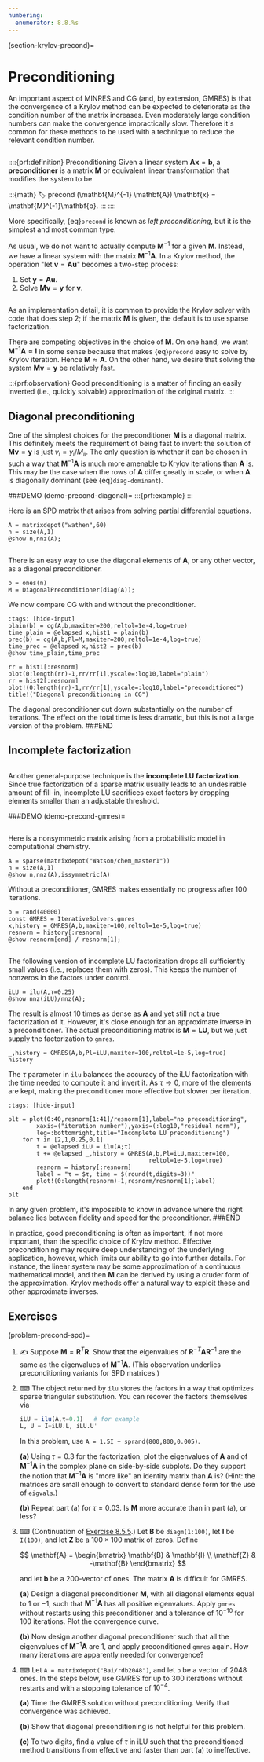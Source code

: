 ```yaml
---
numbering:
  enumerator: 8.8.%s
---
```

(section-krylov-precond)=
# Preconditioning

An important aspect of MINRES and CG (and, by extension, GMRES) is that the convergence of a Krylov method can be expected to deteriorate as the condition number of the matrix increases. Even moderately large condition numbers can make the convergence impractically slow. Therefore it's common for these methods to be used with a technique to reduce the relevant condition number.

```{index} GMRES; preconditioning in, ! preconditioning
```

::::{prf:definition} Preconditioning
Given a linear system $\mathbf{A}\mathbf{x}=\mathbf{b}$, a **preconditioner** is a matrix $\mathbf{M}$ or equivalent linear transformation that modifies the system to be

:::{math}
:label: precond
(\mathbf{M}^{-1} \mathbf{A}) \mathbf{x} = \mathbf{M}^{-1}\mathbf{b}.
:::
::::
 
More specifically, {eq}`precond` is known as *left preconditioning*, but it is the simplest and most common type.

As usual, we do not want to actually compute $\mathbf{M}^{-1}$ for a given $\mathbf{M}$. Instead, we have a linear system with the matrix $\mathbf{M}^{-1}\mathbf{A}$. In a Krylov method, the operation "let $\mathbf{v}=\mathbf{A}\mathbf{u}$" becomes a two-step process:

1. Set $\mathbf{y}=\mathbf{A}\mathbf{u}$.
2. Solve $\mathbf{M}\mathbf{v}=\mathbf{y}$ for $\mathbf{v}$.

```{index} sparse matrix, LU factorization
```

As an implementation detail, it is common to provide the Krylov solver with code that does step 2; if the matrix $\mathbf{M}$ is given, the default is to use sparse factorization. 

There are competing objectives in the choice of $\mathbf{M}$. On one hand, we want $\mathbf{M}^{-1}\mathbf{A}\approx \mathbf{I}$ in some sense because that makes {eq}`precond` easy to solve by Krylov iteration. Hence $\mathbf{M}\approx \mathbf{A}$. On the other hand, we desire that solving the system $\mathbf{M}\mathbf{v}=\mathbf{y}$ be relatively fast. 

:::{prf:observation}
Good preconditioning is a matter of finding an easily inverted (i.e., quickly solvable) approximation of the original matrix. 
:::

## Diagonal preconditioning

One of the simplest choices for the preconditioner $\mathbf{M}$ is a diagonal matrix. This definitely meets the requirement of being fast to invert: the solution of $\mathbf{M}\mathbf{v}=\mathbf{y}$ is just $v_i=y_i/M_{ii}$. The only question is whether it can be chosen in such a way that $\mathbf{M}^{-1}\mathbf{A}$ is much more amenable to Krylov iterations than $\mathbf{A}$ is. This may be the case when the rows of $\mathbf{A}$ differ greatly in scale, or when $\mathbf{A}$ is diagonally dominant (see {eq}`diag-dominant`).

###DEMO
(demo-precond-diagonal)=
:::{prf:example}
:::

Here is an SPD matrix that arises from solving partial differential equations.

```{code-cell}
A = matrixdepot("wathen",60)
n = size(A,1)
@show n,nnz(A);
```

```{index} ! Julia; DiagonalPreconditioner
```

There is an easy way to use the diagonal elements of $\mathbf{A}$, or any other vector, as a diagonal preconditioner.

```{code-cell}
b = ones(n)
M = DiagonalPreconditioner(diag(A));
```

We now compare CG with and without the preconditioner.

```{code-cell}
:tags: [hide-input]
plain(b) = cg(A,b,maxiter=200,reltol=1e-4,log=true)
time_plain = @elapsed x,hist1 = plain(b)
prec(b) = cg(A,b,Pl=M,maxiter=200,reltol=1e-4,log=true)
time_prec = @elapsed x,hist2 = prec(b)
@show time_plain,time_prec

rr = hist1[:resnorm]
plot(0:length(rr)-1,rr/rr[1],yscale=:log10,label="plain")
rr = hist2[:resnorm]
plot!(0:length(rr)-1,rr/rr[1],yscale=:log10,label="preconditioned")
title!("Diagonal preconditioning in CG")
```

The diagonal preconditioner cut down substantially on the number of iterations. The effect on the total time is less dramatic, but this is not a large version of the problem.
###END

## Incomplete factorization

```{index} ! LU factorization; incomplete
```

Another general-purpose technique is the **incomplete LU factorization**. Since true factorization of a sparse matrix usually leads to an undesirable amount of fill-in, incomplete LU sacrifices exact factors by dropping elements smaller than an adjustable threshold.

###DEMO
(demo-precond-gmres)=
```{prf:example}
```

Here is a nonsymmetric matrix arising from a probabilistic model in computational chemistry.

```{code-cell}
A = sparse(matrixdepot("Watson/chem_master1"))
n = size(A,1)
@show n,nnz(A),issymmetric(A)
```

Without a preconditioner, GMRES makes essentially no progress after 100 iterations. 

```{code-cell}
b = rand(40000)
const GMRES = IterativeSolvers.gmres
x,history = GMRES(A,b,maxiter=100,reltol=1e-5,log=true)
resnorm = history[:resnorm]
@show resnorm[end] / resnorm[1];
```

```{index} ! Julia; ilu
```

The following version of incomplete LU factorization drops all sufficiently small values (i.e., replaces them with zeros). This keeps the number of nonzeros in the factors under control. 

```{code-cell}
iLU = ilu(A,τ=0.25)
@show nnz(iLU)/nnz(A);
```

The result is almost 10 times as dense as $\mathbf{A}$ and yet still not a true factorization of it. However, it's close enough for an approximate inverse in a preconditioner. The actual preconditioning matrix is $\mathbf{M}=\mathbf{L}\mathbf{U}$, but we just supply the factorization to `gmres`.

```{code-cell}
_,history = GMRES(A,b,Pl=iLU,maxiter=100,reltol=1e-5,log=true)
history
```

The $\tau$ parameter in `ilu` balances the accuracy of the iLU factorization with the time needed to compute it and invert it. As $\tau\to 0$, more of the elements are kept, making the preconditioner more effective but slower per iteration. 

```{code-cell}
:tags: [hide-input]

plt = plot(0:40,resnorm[1:41]/resnorm[1],label="no preconditioning",
        xaxis=("iteration number"),yaxis=(:log10,"residual norm"),
        leg=:bottomright,title="Incomplete LU preconditioning")
    for τ in [2,1,0.25,0.1]
        t = @elapsed iLU = ilu(A;τ)
        t += @elapsed _,history = GMRES(A,b,Pl=iLU,maxiter=100,
                                        reltol=1e-5,log=true)
        resnorm = history[:resnorm]
        label = "τ = $τ, time = $(round(t,digits=3))"
        plot!(0:length(resnorm)-1,resnorm/resnorm[1];label)
    end
plt
```

In any given problem, it's impossible to know in advance where the right balance lies between fidelity and speed for the preconditioner.
###END

In practice, good preconditioning is often as important, if not more important, than the specific choice of Krylov method. Effective preconditioning may require deep understanding of the underlying application, however, which limits our ability to go into further details. For instance, the linear system may be some approximation of a continuous mathematical model, and then $\mathbf{M}$ can be derived by using a cruder form of the approximation. Krylov methods offer a natural way to exploit these and other approximate inverses.

## Exercises

(problem-precond-spd)=
1. ✍ Suppose $\mathbf{M}=\mathbf{R}^T\mathbf{R}$. Show that the eigenvalues of $\mathbf{R}^{-T}\mathbf{A}\mathbf{R}^{-1}$ are the same as the eigenvalues of $\mathbf{M}^{-1}\mathbf{A}$. (This observation underlies preconditioning variants for SPD matrices.)

2. ⌨ The object returned by `ilu` stores the factors in a way that optimizes sparse triangular substitution. You can recover the factors themselves via
    
    ```julia
    iLU = ilu(A,τ=0.1)   # for example
    L, U = I+iLU.L, iLU.U'
    ```

    In this problem, use `A = 1.5I + sprand(800,800,0.005)`.

    **(a)** Using $\tau=0.3$ for the factorization, plot the eigenvalues of $\mathbf{A}$ and of $\mathbf{M}^{-1}\mathbf{A}$ in the complex plane on side-by-side subplots. Do they support the notion that $\mathbf{M}^{-1}\mathbf{A}$ is "more like" an identity matrix than $\mathbf{A}$ is? (Hint: the matrices are small enough to convert to standard dense form for the use of `eigvals`.)

    **(b)** Repeat part (a) for $\tau=0.03$. Is $\mathbf{M}$ more accurate than in part (a), or less?

3. ⌨ (Continuation of [Exercise 8.5.5](problem-gmres-surround).) Let $\mathbf{B}$ be `diagm(1:100)`,  let $\mathbf{I}$ be `I(100)`, and let $\mathbf{Z}$ be a $100\times 100$ matrix of zeros. Define 
  
    $$
    \mathbf{A} = \begin{bmatrix}
      \mathbf{B} & \mathbf{I} \\ \mathbf{Z} & -\mathbf{B}
    \end{bmatrix}
    $$ 
  
    and let $\mathbf{b}$ be a 200-vector of ones. The matrix $\mathbf{A}$ is difficult for GMRES. 
  
    **(a)** Design a diagonal preconditioner $\mathbf{M}$, with all diagonal elements equal to $1$ or $-1$, such that $\mathbf{M}^{-1}\mathbf{A}$ has all positive eigenvalues. Apply `gmres` without restarts using this preconditioner and a tolerance of $10^{-10}$ for 100 iterations. Plot the convergence curve. 
  
    **(b)** Now design another diagonal preconditioner such that all the eigenvalues of $\mathbf{M}^{-1}\mathbf{A}$ are $1$, and apply preconditioned `gmres` again. How many iterations are apparently needed for convergence? 

4. ⌨ Let `A = matrixdepot("Bai/rdb2048")`, and let `b` be a vector of 2048 ones. In the steps below, use GMRES for up to 300 iterations without restarts and with a stopping tolerance of $10^{-4}$.

    **(a)** Time the GMRES solution without preconditioning. Verify that convergence was achieved. 

    **(b)** Show that diagonal preconditioning is not helpful for this problem.

    **(c)** To two digits, find a value of $\tau$ in iLU such that the preconditioned method transitions from effective and faster than part (a) to ineffective. 
   
